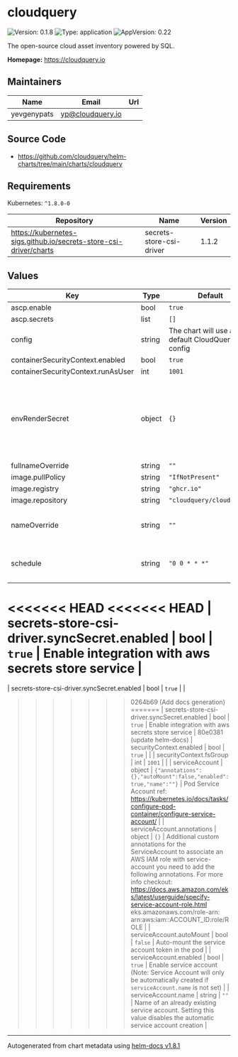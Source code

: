 # cloudquery

![Version: 0.1.8](https://img.shields.io/badge/Version-0.1.8-informational?style=flat-square) ![Type: application](https://img.shields.io/badge/Type-application-informational?style=flat-square) ![AppVersion: 0.22](https://img.shields.io/badge/AppVersion-0.22-informational?style=flat-square)

The open-source cloud asset inventory powered by SQL.

**Homepage:** <https://cloudquery.io>

## Maintainers

| Name | Email | Url |
| ---- | ------ | --- |
| yevgenypats | <yp@cloudquery.io> |  |

## Source Code

* <https://github.com/cloudquery/helm-charts/tree/main/charts/cloudquery>

## Requirements

Kubernetes: `^1.8.0-0`

| Repository | Name | Version |
|------------|------|---------|
| https://kubernetes-sigs.github.io/secrets-store-csi-driver/charts | secrets-store-csi-driver | 1.1.2 |

## Values

| Key | Type | Default | Description |
|-----|------|---------|-------------|
| ascp.enable | bool | `true` |  |
| ascp.secrets | list | `[]` |  |
| config | string | The chart will use a default CloudQuery aws config | CloudQuery config.hcl content |
| containerSecurityContext.enabled | bool | `true` |  |
| containerSecurityContext.runAsUser | int | `1001` |  |
| envRenderSecret | object | `{}` | Sensible environment variables that will be rendered as new secret object This can be useful for auth tokens, etc Make sure not to commit sensitive values to git!! Better use AWS Secret manager (or any other) |
| fullnameOverride | string | `""` |  |
| image.pullPolicy | string | `"IfNotPresent"` |  |
| image.registry | string | `"ghcr.io"` |  |
| image.repository | string | `"cloudquery/cloudquery"` |  |
| nameOverride | string | `""` | Partially override common.names.fullname template (will maintain the release name) |
| schedule | string | `"0 0 * * *"` | Schedule fetch time Every day at 00:00. More information at: https://crontab.guru/#0_0_*_*_* |
<<<<<<< HEAD
<<<<<<< HEAD
| secrets-store-csi-driver.syncSecret.enabled | bool | `true` | Enable integration with aws secrets store service |
=======
| secrets-store-csi-driver.syncSecret.enabled | bool | `true` |  |
>>>>>>> 0264b69 (Add docs generation)
=======
| secrets-store-csi-driver.syncSecret.enabled | bool | `true` | Enable integration with aws secrets store service |
>>>>>>> 80e0381 (update helm-docs)
| securityContext.enabled | bool | `true` |  |
| securityContext.fsGroup | int | `1001` |  |
| serviceAccount | object | `{"annotations":{},"autoMount":false,"enabled":true,"name":""}` | Pod Service Account ref: https://kubernetes.io/docs/tasks/configure-pod-container/configure-service-account/ |
| serviceAccount.annotations | object | `{}` | Additional custom annotations for the ServiceAccount to associate an AWS IAM role with service-account you need to add the following annotations. For more info checkout: https://docs.aws.amazon.com/eks/latest/userguide/specify-service-account-role.html eks.amazonaws.com/role-arn: arn:aws:iam::ACCOUNT_ID:role/ROLE |
| serviceAccount.autoMount | bool | `false` | Auto-mount the service account token in the pod |
| serviceAccount.enabled | bool | `true` | Enable service account (Note: Service Account will only be automatically created if `serviceAccount.name` is not set) |
| serviceAccount.name | string | `""` | Name of an already existing service account. Setting this value disables the automatic service account creation |

----------------------------------------------
Autogenerated from chart metadata using [helm-docs v1.8.1](https://github.com/norwoodj/helm-docs/releases/v1.8.1)

